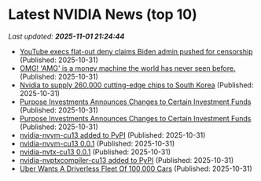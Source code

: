 # Latest NVIDIA News (top 10)
_Last updated: **2025-11-01 21:24:44**_

- [YouTube execs flat-out deny claims Biden admin pushed for censorship](https://www.androidauthority.com/youtube-censorship-pressure-3612111/) (Published: 2025-10-31)
- [OMG! 'AMG' is a money machine the world has never seen before.](https://www.businessinsider.com/amg-cloud-money-machine-amazon-microsoft-google-2025-10) (Published: 2025-10-31)
- [Nvidia to supply 260,000 cutting-edge chips to South Korea](https://japantoday.com/category/tech/nvidia-to-supply-260-000-cutting-edge-chips-to-south-korea) (Published: 2025-10-31)
- [Purpose Investments Announces Changes to Certain Investment Funds](https://financialpost.com/globe-newswire/purpose-investments-announces-changes-to-certain-investment-funds) (Published: 2025-10-31)
- [Purpose Investments Announces Changes to Certain Investment Funds](https://www.globenewswire.com/news-release/2025/10/31/3178669/0/en/Purpose-Investments-Announces-Changes-to-Certain-Investment-Funds.html) (Published: 2025-10-31)
- [nvidia-nvvm-cu13 added to PyPI](https://pypi.org/project/nvidia-nvvm-cu13/) (Published: 2025-10-31)
- [nvidia-nvvm-cu13 0.0.1](https://pypi.org/project/nvidia-nvvm-cu13/0.0.1/) (Published: 2025-10-31)
- [nvidia-nvtx-cu13 0.0.1](https://pypi.org/project/nvidia-nvtx-cu13/0.0.1/) (Published: 2025-10-31)
- [nvidia-nvptxcompiler-cu13 added to PyPI](https://pypi.org/project/nvidia-nvptxcompiler-cu13/) (Published: 2025-10-31)
- [Uber Wants A Driverless Fleet Of 100,000 Cars](https://www.forbes.com/sites/nicolekobie/2025/10/31/uber-wants-a-driverless-fleet-of-100000-cars/) (Published: 2025-10-31)
